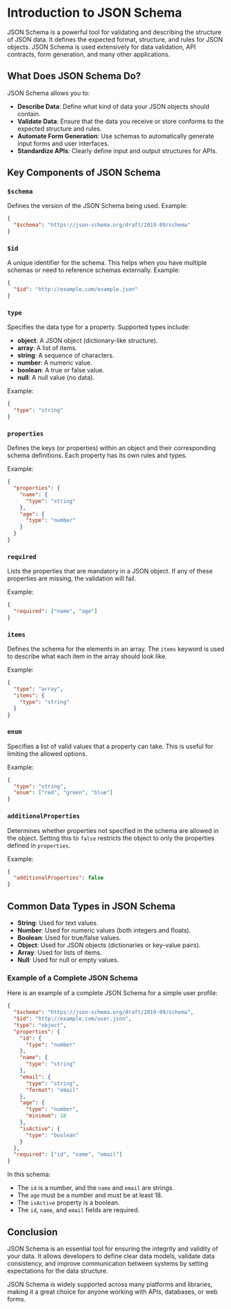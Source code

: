 
# Introduction to JSON Schema

JSON Schema is a powerful tool for validating and describing the structure of JSON data. It defines the expected format, structure, and rules for JSON objects. JSON Schema is used extensively for data validation, API contracts, form generation, and many other applications.

## What Does JSON Schema Do?

JSON Schema allows you to:
- **Describe Data**: Define what kind of data your JSON objects should contain.
- **Validate Data**: Ensure that the data you receive or store conforms to the expected structure and rules.
- **Automate Form Generation**: Use schemas to automatically generate input forms and user interfaces.
- **Standardize APIs**: Clearly define input and output structures for APIs.

## Key Components of JSON Schema

### `$schema`
Defines the version of the JSON Schema being used. Example:
```json
{
  "$schema": "https://json-schema.org/draft/2019-09/schema"
}
```

### `$id`
A unique identifier for the schema. This helps when you have multiple schemas or need to reference schemas externally. Example:
```json
{
  "$id": "http://example.com/example.json"
}
```

### `type`
Specifies the data type for a property. Supported types include:
- **object**: A JSON object (dictionary-like structure).
- **array**: A list of items.
- **string**: A sequence of characters.
- **number**: A numeric value.
- **boolean**: A true or false value.
- **null**: A null value (no data).

Example:
```json
{
  "type": "string"
}
```

### `properties`
Defines the keys (or properties) within an object and their corresponding schema definitions. Each property has its own rules and types.

Example:
```json
{
  "properties": {
    "name": {
      "type": "string"
    },
    "age": {
      "type": "number"
    }
  }
}
```

### `required`
Lists the properties that are mandatory in a JSON object. If any of these properties are missing, the validation will fail.

Example:
```json
{
  "required": ["name", "age"]
}
```

### `items`
Defines the schema for the elements in an array. The `items` keyword is used to describe what each item in the array should look like.

Example:
```json
{
  "type": "array",
  "items": {
    "type": "string"
  }
}
```

### `enum`
Specifies a list of valid values that a property can take. This is useful for limiting the allowed options.

Example:
```json
{
  "type": "string",
  "enum": ["red", "green", "blue"]
}
```

### `additionalProperties`
Determines whether properties not specified in the schema are allowed in the object. Setting this to `false` restricts the object to only the properties defined in `properties`.

Example:
```json
{
  "additionalProperties": false
}
```

## Common Data Types in JSON Schema

- **String**: Used for text values.
- **Number**: Used for numeric values (both integers and floats).
- **Boolean**: Used for true/false values.
- **Object**: Used for JSON objects (dictionaries or key-value pairs).
- **Array**: Used for lists of items.
- **Null**: Used for null or empty values.

### Example of a Complete JSON Schema

Here is an example of a complete JSON Schema for a simple user profile:

```json
{
  "$schema": "https://json-schema.org/draft/2019-09/schema",
  "$id": "http://example.com/user.json",
  "type": "object",
  "properties": {
    "id": {
      "type": "number"
    },
    "name": {
      "type": "string"
    },
    "email": {
      "type": "string",
      "format": "email"
    },
    "age": {
      "type": "number",
      "minimum": 18
    },
    "isActive": {
      "type": "boolean"
    }
  },
  "required": ["id", "name", "email"]
}
```

In this schema:
- The `id` is a number, and the `name` and `email` are strings.
- The `age` must be a number and must be at least 18.
- The `isActive` property is a boolean.
- The `id`, `name`, and `email` fields are required.

## Conclusion

JSON Schema is an essential tool for ensuring the integrity and validity of your data. It allows developers to define clear data models, validate data consistency, and improve communication between systems by setting expectations for the data structure.

JSON Schema is widely supported across many platforms and libraries, making it a great choice for anyone working with APIs, databases, or web forms.

